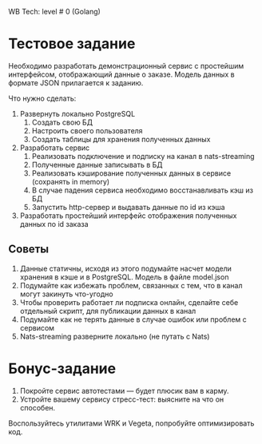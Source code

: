 WB Tech: level # 0 (Golang)

# Тестовое задание

Необходимо разработать демонстрационный сервис с простейшим интерфейсом, отображающий данные о заказе. Модель данных в формате JSON прилагается к заданию.

Что нужно сделать:

1. Развернуть локально PostgreSQL
    1. Создать свою БД
    2. Настроить своего пользователя
    3. Создать таблицы для хранения полученных данных
2. Разработать сервис
    1. Реализовать подключение и подписку на канал в nats-streaming
    2. Полученные данные записывать в БД
    3. Реализовать кэширование полученных данных в сервисе (сохранять in memory)
    4. В случае падения сервиса необходимо восстанавливать кэш из БД
    5. Запустить http-сервер и выдавать данные по id из кэша
3. Разработать простейший интерфейс отображения полученных данных по id заказа

## Советы

1. Данные статичны, исходя из этого подумайте насчет модели хранения в кэше и в PostgreSQL. Модель в файле model.json
2. Подумайте как избежать проблем, связанных с тем, что в канал могут закинуть что-угодно
3. Чтобы проверить работает ли подписка онлайн, сделайте себе отдельный скрипт, для публикации данных в канал
4. Подумайте как не терять данные в случае ошибок или проблем с сервисом
5. Nats-streaming разверните локально (не путать с Nats)

# Бонус-задание

1. Покройте сервис автотестами — будет плюсик вам в карму.
2. Устройте вашему сервису стресс-тест: выясните на что он способен.

Воспользуйтесь утилитами WRK и Vegeta, попробуйте оптимизировать код.